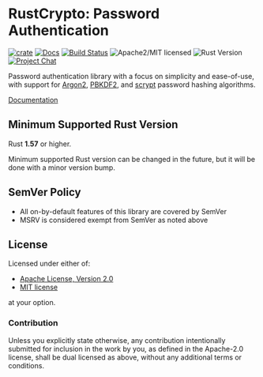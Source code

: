 # RustCrypto: Password Authentication

[![crate][crate-image]][crate-link]
[![Docs][docs-image]][docs-link]
[![Build Status][build-image]][build-link]
![Apache2/MIT licensed][license-image]
![Rust Version][rustc-image]
[![Project Chat][chat-image]][chat-link]

Password authentication library with a focus on simplicity and ease-of-use,
with support for [Argon2], [PBKDF2], and [scrypt] password hashing algorithms.

[Documentation][docs-link]

## Minimum Supported Rust Version

Rust **1.57** or higher.

Minimum supported Rust version can be changed in the future, but it will be
done with a minor version bump.

## SemVer Policy

- All on-by-default features of this library are covered by SemVer
- MSRV is considered exempt from SemVer as noted above

## License

Licensed under either of:

 * [Apache License, Version 2.0](http://www.apache.org/licenses/LICENSE-2.0)
 * [MIT license](http://opensource.org/licenses/MIT)

at your option.

### Contribution

Unless you explicitly state otherwise, any contribution intentionally submitted
for inclusion in the work by you, as defined in the Apache-2.0 license, shall be
dual licensed as above, without any additional terms or conditions.

[//]: # (badges)

[crate-image]: https://img.shields.io/crates/v/password-auth.svg
[crate-link]: https://crates.io/crates/password-auth
[docs-image]: https://docs.rs/password-auth/badge.svg
[docs-link]: https://docs.rs/password-auth/
[license-image]: https://img.shields.io/badge/license-Apache2.0/MIT-blue.svg
[rustc-image]: https://img.shields.io/badge/rustc-1.57+-blue.svg
[chat-image]: https://img.shields.io/badge/zulip-join_chat-blue.svg
[chat-link]: https://rustcrypto.zulipchat.com/#narrow/stream/260046-password-hashes
[build-image]: https://github.com/RustCrypto/password-hashes/workflows/password-auth/badge.svg?branch=master&event=push
[build-link]: https://github.com/RustCrypto/password-hashes/actions?query=workflow%3Apassword-auth

[//]: # (general links)

[Argon2]: https://en.wikipedia.org/wiki/Argon2
[PBKDF2]: https://en.wikipedia.org/wiki/PBKDF2
[scrypt]: https://en.wikipedia.org/wiki/Scrypt
